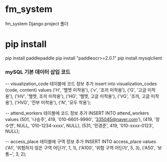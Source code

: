 # fm_system
fm_system Django  project 폴더

# pip install
pip install paddlepaddle
pip install "paddleocr>=2.0.1"
pip install mysqlclient

### mySQL 기본 데이터 삽입 코드 ###
-- visualization_code 테이블에 코드 정보 추가
insert into visualization_codes (code, content)
values
	('H', '헬멧 미착용'),
	('v', '조끼 미착용'),
	('G', '고글 미착용'),
	('HV', '헬멧, 조끼 미착용'),
	('HG', '헬멧, 고글 미착용'),
	('VG', '조끼, 고글 미착용'),
	('HVG', '전부 미착용'),
	('N', '모두 착용');

-- attend_workers 테이블에 코드 정보 추가
INSERT INTO attend_workers values (501, '나승주', 419, '010-6601-9990', '335045@naver.com'), 
  (419, '장수연', NULL, '010-1234-xxxx', NULL), (531, '민경준', 419, '010-xxxx-0123', NULL);

-- access_place 테이블에 구역 정보 추가 
INSERT INTO access_place values ('A1', '위험하지 않은 구역 어딘가', 1, 1), ('A100', '위험 구역 어딘가', 5, 3), ('A50', '보통~', 3, 2);

